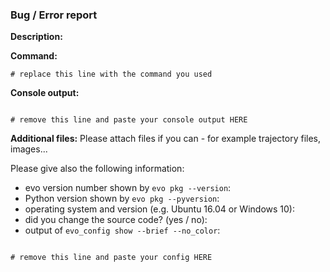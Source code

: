 <!--
###############################################################################
This template can help you to get a better response to your issue.
Click on "Preview" to see a more readable version.

- If you want to report an error or a bug, please fill out the template below.

- For anything else (questions, feature requests...), 
  you can delete the template and just write normally.

Before you click "Submit new issue", check the formatting in the "Preview" tab.
Help with Markdown formatting: 
  https://guides.github.com/features/mastering-markdown/

Thanks!
###############################################################################
-->


<!--
###############################################################################
delete the part below if your issue is NOT a bug / error report
###############################################################################
-->
### Bug / Error report

**Description:**
<!-- please describe the problem in a few sentences here -->

**Command:**
```
# replace this line with the command you used
```

**Console output:**
```

# remove this line and paste your console output HERE

```

**Additional files:**
Please attach files if you can - for example trajectory files, images...

Please give also the following information:
* evo version number shown by `evo pkg --version`: 
* Python version shown by `evo pkg --pyversion`: 
* operating system and version (e.g. Ubuntu 16.04 or Windows 10): 
* did you change the source code? (yes / no): 
* output of `evo_config show --brief --no_color`: 
```

# remove this line and paste your config HERE

```

